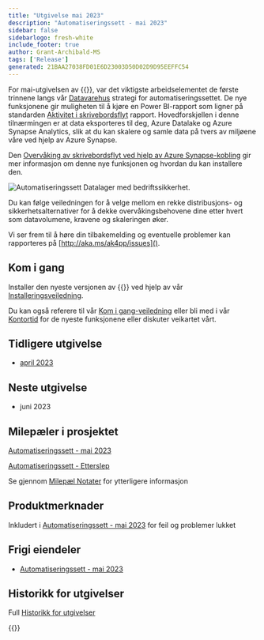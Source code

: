 ```yaml
---
title: "Utgivelse mai 2023"
description: "Automatiseringssett - mai 2023"
sidebar: false
sidebarlogo: fresh-white
include_footer: true
author: Grant-Archibald-MS
tags: ['Release']
generated: 21BAA27038FD01E6D23003D50D02D9D95EEFFC54
---
```


For mai-utgivelsen av {{<product-name>}}, var det viktigste arbeidselementet de første trinnene langs vår [Datavarehus](https://learn.microsoft.com/azure/architecture/data-guide/relational-data/data-warehousing) strategi for automatiseringssettet. De nye funksjonene gir muligheten til å kjøre en Power BI-rapport som ligner på standarden [Aktivitet i skrivebordsflyt](https://learn.microsoft.com/power-automate/desktop-flows/desktop-flow-activity) rapport. Hovedforskjellen i denne tilnærmingen er at data eksporteres til deg, Azure Datalake og Azure Synapse Analytics, slik at du kan skalere og samle data på tvers av miljøene våre ved hjelp av Azure Synapse.

Den [Overvåking av skrivebordsflyt ved hjelp av Azure Synapse-kobling](https://github.com/microsoft/powercat-automation-kit/blob/main/AutomationKit_Flow_BYODL/readme.md) gir mer informasjon om denne nye funksjonen og hvordan du kan installere den.

![Automatiseringssett Datalager med bedriftssikkerhet](https://user-images.githubusercontent.com/29349597/239506755-0a7ac4fb-091d-4ef1-93ec-cf4ef0e924da.png).

Du kan følge veiledningen for å velge mellom en rekke distribusjons- og sikkerhetsalternativer for å dekke overvåkingsbehovene dine etter hvert som datavolumene, kravene og skaleringen øker.

Vi ser frem til å høre din tilbakemelding og eventuelle problemer kan rapporteres på [http://aka.ms/ak4pp/issues]().

## Kom i gang

Installer den nyeste versjonen av {{<product-name>}} ved hjelp av vår [Installeringsveiledning](/nb/get-started/install).

Du kan også referere til vår [Kom i gang-veiledning](/nb/get-started) eller bli med i vår [Kontortid](/nb/office-hours) for de nyeste funksjonene eller diskuter veikartet vårt.

## Tidligere utgivelse

- [april 2023](/nb/releases/april-2023)

## Neste utgivelse

- juni 2023

## Milepæler i prosjektet

[Automatiseringssett - mai 2023](https://github.com/orgs/microsoft/projects/486/views/12)

[Automatiseringssett - Etterslep](https://github.com/orgs/microsoft/projects/486/views/1)

Se gjennom [Milepæl Notater](/nb/releases/milestones) for ytterligere informasjon

## Produktmerknader

Inkludert i [Automatiseringssett - mai 2023](https://github.com/microsoft/powercat-automation-kit/releases/tag/AutomationKit-May2023) for feil og problemer lukket

## Frigi eiendeler

- [Automatiseringssett - mai 2023](https://github.com/microsoft/powercat-automation-kit/releases/tag/AutomationKit-May2023)

## Historikk for utgivelser

Full [Historikk for utgivelser](/nb/releases)

{{<questions name="/content/nb/releases/may-2023.json" completed="Takk for at du gir tilbakemelding" showNavigationButtons="false" locale="nb">}}
